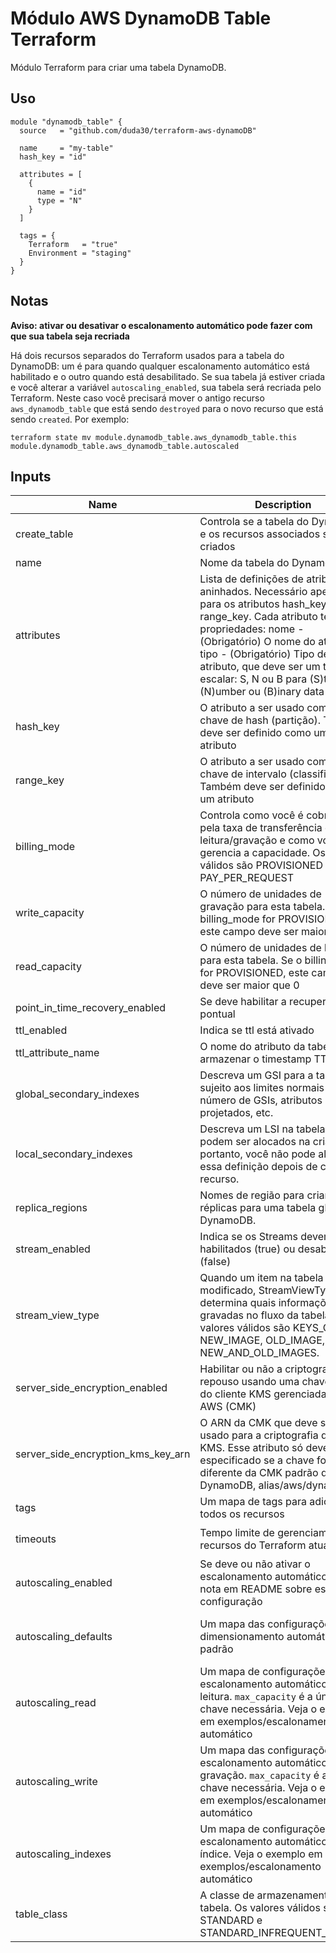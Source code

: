 # Módulo AWS DynamoDB Table Terraform

Módulo Terraform para criar uma tabela DynamoDB.

## Uso

```hcl
module "dynamodb_table" {
  source   = "github.com/duda30/terraform-aws-dynamoDB"

  name     = "my-table"
  hash_key = "id"

  attributes = [
    {
      name = "id"
      type = "N"
    }
  ]

  tags = {
    Terraform   = "true"
    Environment = "staging"
  }
}
```

## Notas

**Aviso: ativar ou desativar o escalonamento automático pode fazer com que sua tabela seja recriada**

Há dois recursos separados do Terraform usados ​​para a tabela do DynamoDB: um é para quando qualquer escalonamento automático está habilitado e o outro quando está desabilitado. Se sua tabela já estiver criada e você alterar a variável `autoscaling_enabled`, sua tabela será recriada pelo Terraform. Neste caso você precisará mover o antigo recurso `aws_dynamodb_table` que está sendo `destroyed` para o novo recurso que está sendo `created`. Por exemplo:

```
terraform state mv module.dynamodb_table.aws_dynamodb_table.this module.dynamodb_table.aws_dynamodb_table.autoscaled
```

## Inputs

| Name | Description | Type | Default | Required |
|------|-------------|:----:|:-------:|:--------:|
|create_table   |   Controla se a tabela do DynamoDB e os recursos associados são criados   |  `bool`   |  true |❌
|name           |   Nome da tabela do DynamoDB                                              |  `string` |  null |❌
|attributes     |   Lista de definições de atributos aninhados. Necessário apenas para os atributos hash_key e range_key. Cada atributo tem duas propriedades: nome - (Obrigatório) O nome do atributo, tipo - (Obrigatório) Tipo de atributo, que deve ser um tipo escalar: S, N ou B para (S)tring, (N)umber ou (B)inary data  |`list(map(string))`|[]|❌
|hash_key       |   O atributo a ser usado como a chave de hash (partição). Também deve ser definido como um atributo                                                                                    |  `string`  | null |❌ 
|range_key      | O atributo a ser usado como a chave de intervalo (classificação). Também deve ser definido como um atributo                                                                                    | `string`   | null |❌
|billing_mode   | Controla como você é cobrado pela taxa de transferência de leitura/gravação e como você gerencia a capacidade. Os valores válidos são PROVISIONED ou PAY_PER_REQUEST                           |`string`    |PAY_PER_REQUEST |❌
|write_capacity | O número de unidades de gravação para esta tabela. Se o billing_mode for PROVISIONED, este campo deve ser maior que 0                                                                             | `number`   |  null |❌
|read_capacity  | O número de unidades de leitura para esta tabela. Se o billing_mode for PROVISIONED, este campo deve ser maior que 0                                                                             | `number`   |  null |❌
|point_in_time_recovery_enabled  | Se deve habilitar a recuperação pontual                  | `bool`     | false |❌
|ttl_enabled                     | Indica se ttl está ativado                               | `bool`     | false |❌
|ttl_attribute_name              | O nome do atributo da tabela para armazenar o timestamp TTL em |`string`    |
|global_secondary_indexes        | Descreva um GSI para a tabela; sujeito aos limites normais do número de GSIs, atributos projetados, etc.                                                                  | any        |❌
|local_secondary_indexes         | Descreva um LSI na tabela; eles só podem ser alocados na criação, portanto, você não pode alterar essa definição depois de criar o recurso.                                      | any        | []  |❌
|replica_regions                 |Nomes de região para criar réplicas para uma tabela global do DynamoDB.|any  | []|    
|stream_enabled  |Indica se os Streams devem ser habilitados (true) ou desabilitados (false)| `bool`     |false|❌
|stream_view_type                    | Quando um item na tabela é modificado, StreamViewType determina quais informações são gravadas no fluxo da tabela. Os valores válidos são KEYS_ONLY, NEW_IMAGE, OLD_IMAGE, NEW_AND_OLD_IMAGES.                                                                         | `string`    | null |❌
|server_side_encryption_enabled      | Habilitar ou não a criptografia em repouso usando uma chave mestra do cliente KMS gerenciada pela AWS (CMK)                                                               | `bool`      | false|❌
|server_side_encryption_kms_key_arn  | O ARN da CMK que deve ser usado para a criptografia do AWS KMS. Esse atributo só deve ser especificado se a chave for diferente da CMK padrão do DynamoDB, alias/aws/dynamodb|`string`     | null |❌
|tags                                |Um mapa de tags para adicionar a todos os recursos    |`map(string)`| {}   | ❌
|timeouts                            | Tempo limite de gerenciamento de recursos do Terraform atualizado|`map(string)`|`{create = 10m, update = 60m, delete = 10m}`|❌
|autoscaling_enabled                 |Se deve ou não ativar o escalonamento automático. Veja a nota em README sobre esta configuração                                                                           | `bool`      | false|❌
|autoscaling_defaults                |Um mapa das configurações de dimensionamento automático padrão|`map(string)`|`{scale_in_cooldown  = 0, scale_out_cooldown = 0, target_value       = 70}`|❌
|autoscaling_read           |Um mapa de configurações de escalonamento automático de leitura. `max_capacity` é a única chave necessária. Veja o exemplo em exemplos/escalonamento automático                       |`map(string)`     |`{}`|❌
|autoscaling_write          |Um mapa das configurações de escalonamento automático de gravação. `max_capacity` é a única chave necessária. Veja o exemplo em exemplos/escalonamento automático                 |`map(string)`     |`{}`|❌
|autoscaling_indexes        |Um mapa de configurações de escalonamento automático de índice. Veja o exemplo em exemplos/escalonamento automático                                                                    |`map(map(string))`|`{}`|❌
|table_class                |A classe de armazenamento da tabela. Os valores válidos são STANDARD e STANDARD_INFREQUENT_ACCESS                                                                  |`string`          |null|❌
